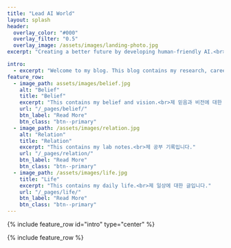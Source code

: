 ```yaml
---
title: "Lead AI World"
layout: splash
header:
  overlay_color: "#000"
  overlay_filter: "0.5"
  overlay_image: /assets/images/landing-photo.jpg
excerpt: "Creating a better future by developing human-friendly AI.<br>I study AI and Consciousness.<br>인간 친화적인 AI를 개발하여 보다 나은 미래를 만듭니다.<br>저는 인공지능과 의식을 연구합니다."

intro: 
  - excerpt: "Welcome to my blog. This blog contains my research, career and daily life.<br>I hope I can give you a lot of help and motivation.<br>제 블로그에 오신 것을 환영합니다. 이 블로그는 제 연구, 커리어, 일상생활을 담고 있습니다.<br>제가 많은 도움과 동기를 줄 수 있길 소망합니다."
feature_row:
  - image_path: assets/images/belief.jpg
    alt: "Belief"
    title: "Belief"
    excerpt: "This contains my belief and vision.<br>제 믿음과 비전에 대한 글입니다."
    url: "/_pages/belief/"
    btn_label: "Read More"
    btn_class: "btn--primary"
  - image_path: /assets/images/relation.jpg
    alt: "Relation"
    title: "Relation"
    excerpt: "This contains my lab notes.<br>제 공부 기록입니다."
    url: "/_pages/relation/"
    btn_label: "Read More"
    btn_class: "btn--primary"
  - image_path: /assets/images/life.jpg
    title: "Life"
    excerpt: "This contains my daily life.<br>제 일상에 대한 글입니다."
    url: "/_pages/life/"
    btn_label: "Read More"
    btn_class: "btn--primary"
---
```


{% include feature_row id="intro" type="center" %}

{% include feature_row %}

